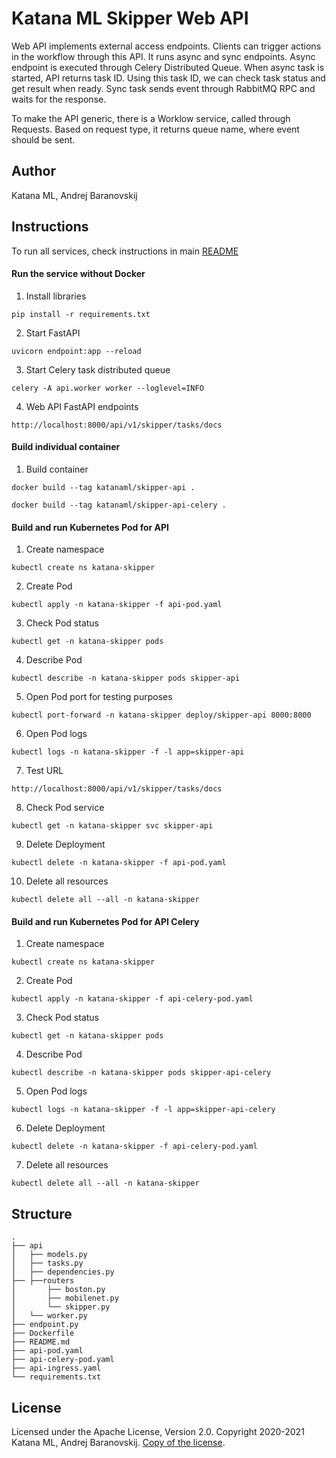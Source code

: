 # Katana ML Skipper Web API

Web API implements external access endpoints. Clients can trigger actions in the workflow through this API. It runs async and sync endpoints. Async endpoint is executed through Celery Distributed Queue. When async task is started, API returns task ID. Using this task ID, we can check task status and get result when ready. Sync task sends event through RabbitMQ RPC and waits for the response.

To make the API generic, there is a Worklow service, called through Requests. Based on request type, it returns queue name, where event should be sent.

## Author

Katana ML, Andrej Baranovskij

## Instructions

To run all services, check instructions in main [README](https://github.com/katanaml/katana-skipper/blob/master/README.md)

#### Run the service without Docker

1. Install libraries

```
pip install -r requirements.txt
```

2. Start FastAPI

```
uvicorn endpoint:app --reload
```

3. Start Celery task distributed queue

```
celery -A api.worker worker --loglevel=INFO
```

4. Web API FastAPI endpoints

```
http://localhost:8000/api/v1/skipper/tasks/docs
```

#### Build individual container

1. Build container

```
docker build --tag katanaml/skipper-api .
```

```
docker build --tag katanaml/skipper-api-celery .
```

#### Build and run Kubernetes Pod for API

1. Create namespace

```
kubectl create ns katana-skipper
```

2. Create Pod

```
kubectl apply -n katana-skipper -f api-pod.yaml
```

3. Check Pod status

```
kubectl get -n katana-skipper pods
```

4. Describe Pod

```
kubectl describe -n katana-skipper pods skipper-api
```

5. Open Pod port for testing purposes

```
kubectl port-forward -n katana-skipper deploy/skipper-api 8000:8000
```

6. Open Pod logs

```
kubectl logs -n katana-skipper -f -l app=skipper-api
```

7. Test URL

```
http://localhost:8000/api/v1/skipper/tasks/docs
```

8. Check Pod service

```
kubectl get -n katana-skipper svc skipper-api
```

9. Delete Deployment

```
kubectl delete -n katana-skipper -f api-pod.yaml
```

10. Delete all resources

```
kubectl delete all --all -n katana-skipper
```

#### Build and run Kubernetes Pod for API Celery

1. Create namespace

```
kubectl create ns katana-skipper
```

2. Create Pod

```
kubectl apply -n katana-skipper -f api-celery-pod.yaml
```

3. Check Pod status

```
kubectl get -n katana-skipper pods
```

4. Describe Pod

```
kubectl describe -n katana-skipper pods skipper-api-celery
```

5. Open Pod logs

```
kubectl logs -n katana-skipper -f -l app=skipper-api-celery
```

6. Delete Deployment

```
kubectl delete -n katana-skipper -f api-celery-pod.yaml
```

7. Delete all resources

```
kubectl delete all --all -n katana-skipper
```

## Structure

```
.
├── api 
│   ├── models.py
│   ├── tasks.py
│   ├── dependencies.py
├── ├──routers
│       ├── boston.py
│       ├── mobilenet.py
│       └── skipper.py
│   └── worker.py
├── endpoint.py
├── Dockerfile
├── README.md
├── api-pod.yaml
├── api-celery-pod.yaml
├── api-ingress.yaml
└── requirements.txt
```

## License

Licensed under the Apache License, Version 2.0. Copyright 2020-2021 Katana ML, Andrej Baranovskij. [Copy of the license](https://github.com/katanaml/katana-skipper/blob/master/LICENSE).
